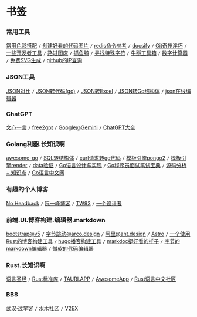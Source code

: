 # 书签

### 常用工具

[常用色彩搭配](http://tool.c7sky.com/webcolor/) `/` [创建好看的代码图片](https://ray.so/) `/` [redis命令参考](http://doc.redisfans.com/) `/` [docsify](https://docsify.js.org/) `/` [Git奇技淫巧](https://github.com/521xueweihan/git-tips) `/` [一些开发者工具](https://dev.com.cn/tools) `/` [路过图床](https://imgse.com/) `/` [抓鱼鸭](https://www.zhuayuya.com/) `/` [寻找特殊字符](https://copychar.cc/) `/` [牛掰工具箱](https://10015.io/) `/` [数字计算器](https://numpad.io/docs) `/` [免费SVG生成](https://iconce.com/) `/` [github的IP查询](https://sites.ipaddress.com/www.github.com/)


### JSON工具

[JSON对比](https://jsondiff.org/) `/` [JSON转代码(go)](https://app.quicktype.io) `/` [JSON转Excel](http://www.esjson.com/jsontoexcel.html) `/` [JSON转Go结构体](https://mholt.github.io/json-to-go/) `/` [json在线编辑器](https://jsoneditoronline.org/)

### ChatGPT

[文心一言](https://yiyan.baidu.com/) `/` [free2gpt](https://chato.free2gpt.xyz/) `/` [Google@Gemini](https://geminiprochat.com/) `/` [ChatGPT大全](https://codenews.cc/ai)

### Golang利器.长知识啊

[awesome-go](https://awesome-go.com) `/` [SQL转结构体](https://www.devtool.com/sql2go.html) `/` [curl请求转go代码](https://mholt.github.io/curl-to-go/) `/` [模板引擎pongo2](http://github.com/flosch/pongo2) `/` [模板引擎render](https://github.com/unrolled/render) `/` [data验证](https://github.com/gookit/validate) `/` [Go语言设计与实现](https://draveness.me/golang/) `/` [Go程序员面试笔试宝典](https://github.com/qcrao/Go-Questions) `/` [源码分析 + 知识点](https://github.com/cch123/golang-notes) `/` [Go语言中文网](https://studygolang.com/)

### 有趣的个人博客

[No Headback](https://xargin.com) `/` [阮一峰博客](https://www.ruanyifeng.com/) `/` [TW93](https://tw93.fun/) `/` [一个设计者](https://paulstamatiou.com/)

### 前端.UI.博客构建.编辑器.markdown

[bootstrap@v5](https://getbootstrap.com/) `/` [字节跳动@arco.design](https://arco.design/) `/` [阿里@ant.design](https://ant.design/index-cn) `/` [Astro](https://astro.build/) `/`  [一个使用Rust的博客构建工具](https://rspress.dev/) `/` [hugo播客构建工具](https://gohugo.io/) `/` [markdoc挺好看的样子](https://markdoc.dev/) `/` [字节的markdown编辑器](https://github.com/bytedance/bytemd) `/` [微软的代码编辑器](https://microsoft.github.io/monaco-editor/)

### Rust.长知识啊

[语言圣经](https://course.rs/about-book.html) `/` [Rust标准库](https://doc.rust-lang.org/std/index.html) `/` [TAURI.APP](https://tauri.app/zh-cn/) `/` [AwesomeApp](https://awesomeapp.org/) `/` [Rust语言中文社区](https://rustcc.cn/)


### BBS

[武汉·过早客](https://www.guozaoke.com/) `/` [水木社区](https://www.newsmth.net/) `/` [V2EX](https://v2ex.com/)
